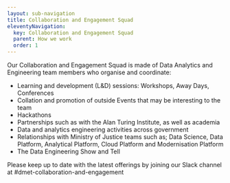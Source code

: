 ```yaml
---
layout: sub-navigation
title: Collaboration and Engagement Squad
eleventyNavigation:
  key: Collaboration and Engagement Squad
  parent: How we work
  order: 1
---
```


Our Collaboration and Engagement Squad is made of Data Analytics and Engineering team members who organise and coordinate: 

* Learning and development (L&D) sessions: Workshops, Away Days, Conferences
* Collation and promotion of outside Events that may be interesting to the team 
* Hackathons
* Partnerships such as with the Alan Turing Institute, as well as academia
* Data and analytics engineering activities across government
* Relationships with Ministry of Justice teams such as; Data Science, Data Platform, Analytical Platform, Cloud Platform and Modernisation Platform
* The Data Engineering Show and Tell

Please keep up to date with the latest offerings by joining our Slack channel at #dmet-collaboration-and-engagement
